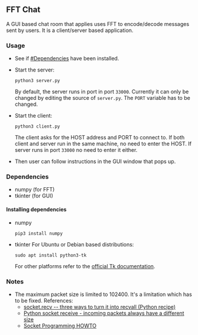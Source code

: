 ## FFT Chat
A GUI based chat room that applies uses FFT to encode/decode
messages sent by users. It is a client/server based application.

### Usage
* See if [#Dependencies]() have been installed.

* Start the server:

	`python3 server.py`

	By default, the server runs in port in port `33000`. Currently it can
	only be changed by editing the source of `server.py`.
	The `PORT` variable has to be changed.

* Start the client:

	`python3 client.py`

	The client asks for the HOST address and PORT to connect to. If
	both client and server run in the same machine, no need to enter
	the HOST. If server runs in port `33000` no need to enter it either.

* Then user can follow instructions in the GUI window that pops up.

### Dependencies
* numpy (for FFT)
* tkinter (for GUI)

#### Installing dependencies
* numpy

	```
	pip3 install numpy
	```

* tkinter
	For Ubuntu or Debian based distributions:
	```
	sudo apt install python3-tk
	```

	For other platforms refer to the [official Tk documentation](https://tkdocs.com/tutorial/install.html).

### Notes
* The maximum packet size is limited to 102400. It's a limitation which has to be fixed. References:
	- [socket.recv -- three ways to turn it into recvall (Python recipe)](https://code.activestate.com/recipes/408859/)
	- [Python socket receive - incoming packets always have a different size](https://stackoverflow.com/q/1708835/5614968)
	- [Socket Programming HOWTO](https://docs.python.org/3/howto/sockets.html)

